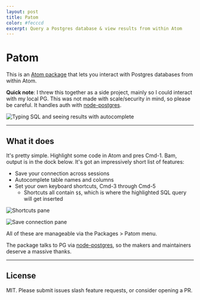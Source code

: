 ```yaml
---
layout: post
title: Patom
color: #fecccd
excerpt: Query a Postgres database & view results from within Atom
---
```


# Patom
This is an [Atom package](https://atom.io/packages/patom) that lets you interact with Postgres databases from within Atom. 

**Quick note**: I threw this together as a side project, mainly so I could interact with my local PG. This was not made with scale/security in mind, so please be careful. It handles auth with [node-postgres](https://node-postgres.com/).

![Typing SQL and seeing results with autocomplete](https://i.imgur.com/gDHOnX2.png)

----
## What it does
It's pretty simple. Highlight some code in Atom and pres Cmd-1. Bam, output is in the dock below. It's got an impressively short list of features:

 - Save your connection across sessions
 - Autocomplete table names and columns
 - Set your own keyboard shortcuts, Cmd-3 through Cmd-5
     - Shortcuts all contain `$$`, which is where the highlighted SQL query will get inserted

![Shortcuts pane](https://i.imgur.com/If8PDqb.png)

![Save connection pane](https://i.imgur.com/eULZ8WI.png)
 
All of these are manageable via the Packages > Patom menu.

The package talks to PG via [node-postgres](https://node-postgres.com/), so the makers and maintainers deserve a massive thanks.

----

## License
MIT. Please submit issues slash feature requests, or consider opening a PR. 
